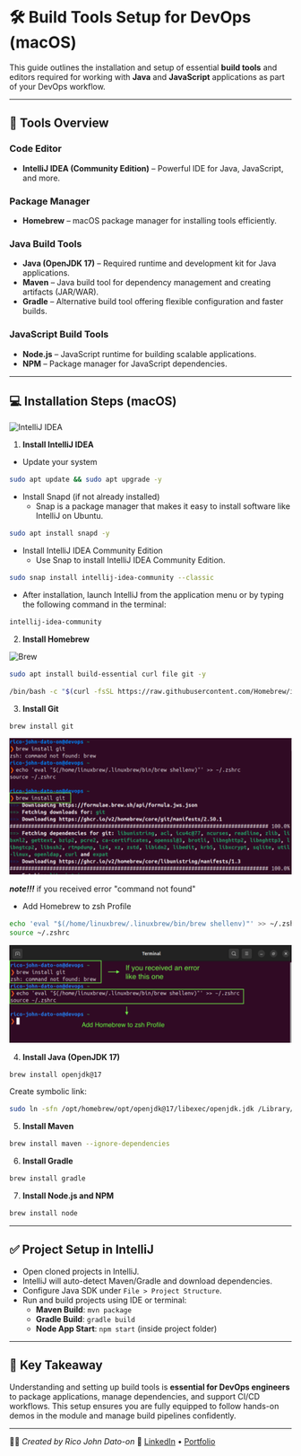 # 🛠️ Build Tools Setup for DevOps (macOS)

This guide outlines the installation and setup of essential **build tools** and editors required for working with **Java** and **JavaScript** applications as part of your DevOps workflow.

---

## 🚀 Tools Overview

### Code Editor

- **IntelliJ IDEA (Community Edition)** – Powerful IDE for Java, JavaScript, and more.

### Package Manager

- **Homebrew** – macOS package manager for installing tools efficiently.

### Java Build Tools

- **Java (OpenJDK 17)** – Required runtime and development kit for Java applications.
- **Maven** – Java build tool for dependency management and creating artifacts (JAR/WAR).
- **Gradle** – Alternative build tool offering flexible configuration and faster builds.

### JavaScript Build Tools

- **Node.js** – JavaScript runtime for building scalable applications.
- **NPM** – Package manager for JavaScript dependencies.

---

## 💻 Installation Steps (macOS)

![IntelliJ IDEA](Images/intellij.gif)

1. **Install IntelliJ IDEA**

- Update your system

```bash
sudo apt update && sudo apt upgrade -y
```

- Install Snapd (if not already installed)
  - Snap is a package manager that makes it easy to install software like IntelliJ on Ubuntu.

```bash
sudo apt install snapd -y
```

- Install IntelliJ IDEA Community Edition
  - Use Snap to install IntelliJ IDEA Community Edition.

```bash
sudo snap install intellij-idea-community --classic
```

- After installation, launch IntelliJ from the application menu or by typing the following command in the terminal:

```bash
intellij-idea-community
```

2. **Install Homebrew**

![Brew](Images/brew.gif)

```bash
sudo apt install build-essential curl file git -y
```

```bash
/bin/bash -c "$(curl -fsSL https://raw.githubusercontent.com/Homebrew/install/HEAD/install.sh)"
```

3. **Install Git**

```bash
brew install git
```

![Git install](Images/installgit.png)

**_note!!!_** if you received error "command not found"

- Add Homebrew to zsh Profile

```bash
echo 'eval "$(/home/linuxbrew/.linuxbrew/bin/brew shellenv)"' >> ~/.zshrc
source ~/.zshrc
```

![Brew Error](Images/brewnotfound1.png)

4. **Install Java (OpenJDK 17)**

```bash
brew install openjdk@17
```

Create symbolic link:

```bash
sudo ln -sfn /opt/homebrew/opt/openjdk@17/libexec/openjdk.jdk /Library/Java/JavaVirtualMachines/openjdk.jdk
```

5. **Install Maven**

```bash
brew install maven --ignore-dependencies
```

6. **Install Gradle**

```bash
brew install gradle
```

7. **Install Node.js and NPM**

```bash
brew install node
```

---

## ✅ Project Setup in IntelliJ

- Open cloned projects in IntelliJ.
- IntelliJ will auto-detect Maven/Gradle and download dependencies.
- Configure Java SDK under `File > Project Structure`.
- Run and build projects using IDE or terminal:
  - **Maven Build**: `mvn package`
  - **Gradle Build**: `gradle build`
  - **Node App Start**: `npm start` (inside project folder)

---

## 🧉 Key Takeaway

Understanding and setting up build tools is **essential for DevOps engineers** to package applications, manage dependencies, and support CI/CD workflows. This setup ensures you are fully equipped to follow hands-on demos in the module and manage build pipelines confidently.

---

🧑‍💻 _Created by Rico John Dato-on_
🔗 [LinkedIn](https://www.linkedin.com/in/rico-john-dato-on) • [Portfolio](https://ricodatoon.netlify.app)
